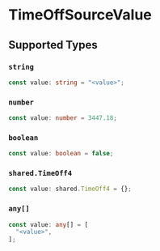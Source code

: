 # TimeOffSourceValue


## Supported Types

### `string`

```typescript
const value: string = "<value>";
```

### `number`

```typescript
const value: number = 3447.18;
```

### `boolean`

```typescript
const value: boolean = false;
```

### `shared.TimeOff4`

```typescript
const value: shared.TimeOff4 = {};
```

### `any[]`

```typescript
const value: any[] = [
  "<value>",
];
```

